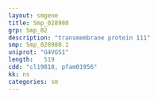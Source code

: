 ```yaml
---
layout: smgene
title: Smp_028980
grp: Smp_02
description: "transmembrane protein 111"
smp: Smp_028980.1
uniprot: "G4VGS1"
length:   519
cdd: "cl19818, pfam01956"
kk: ns
categories: sm
---
```

